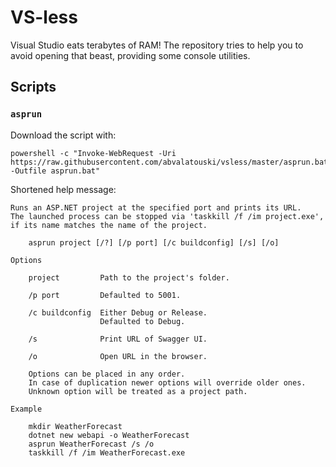 # VS-less

Visual Studio eats terabytes of RAM! The repository tries to help you to avoid
opening that beast, providing some console utilities.

## Scripts

###  `asprun`

Download the script with:

```console
powershell -c "Invoke-WebRequest -Uri https://raw.githubusercontent.com/abvalatouski/vsless/master/asprun.bat -Outfile asprun.bat"
```

Shortened help message:

```text
Runs an ASP.NET project at the specified port and prints its URL.
The launched process can be stopped via 'taskkill /f /im project.exe',
if its name matches the name of the project.

    asprun project [/?] [/p port] [/c buildconfig] [/s] [/o]      

Options

    project         Path to the project's folder. 

    /p port         Defaulted to 5001.      

    /c buildconfig  Either Debug or Release.
                    Defaulted to Debug.     

    /s              Print URL of Swagger UI.

    /o              Open URL in the browser.

    Options can be placed in any order.
    In case of duplication newer options will override older ones.
    Unknown option will be treated as a project path.

Example

    mkdir WeatherForecast
    dotnet new webapi -o WeatherForecast
    asprun WeatherForecast /s /o
    taskkill /f /im WeatherForecast.exe
```
